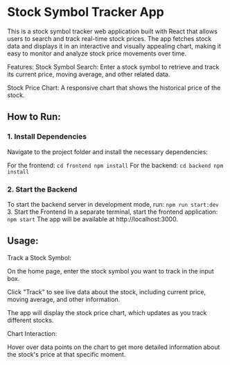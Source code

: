 # Stock Symbol Tracker App

This is a stock symbol tracker web application built with React that allows users to search and track real-time stock prices. The app fetches stock data and displays it in an interactive and visually appealing chart, making it easy to monitor and analyze stock price movements over time.

Features:
Stock Symbol Search: Enter a stock symbol to retrieve and track its current price, moving average, and other related data.

Stock Price Chart: A responsive chart that shows the historical price of the stock.

## How to Run:
### 1. Install Dependencies
Navigate to the project folder and install the necessary dependencies:

For the frontend:
`cd frontend
npm install`
For the backend:
`cd backend
npm install`

### 2. Start the Backend
To start the backend server in development mode, run:
`npm run start:dev`
3. Start the Frontend
In a separate terminal, start the frontend application:
`npm start`
The app will be available at http://localhost:3000.

## Usage:
Track a Stock Symbol:

On the home page, enter the stock symbol you want to track in the input box.

Click "Track" to see live data about the stock, including current price, moving average, and other information.

The app will display the stock price chart, which updates as you track different stocks.

Chart Interaction:

Hover over data points on the chart to get more detailed information about the stock's price at that specific moment.

